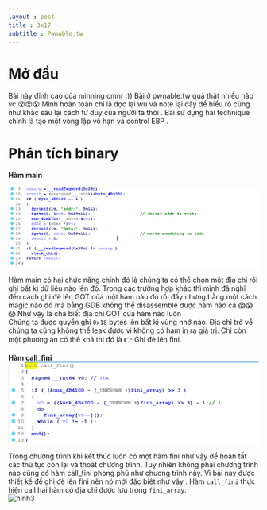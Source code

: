 ```yaml
---
layout : post 
title : 3x17 
subtitle : Pwnable.tw
--- 
```


# Mở đầu
Bài này đỉnh cao của minning cmnr :)) Bài ở pwnable.tw quả thật nhiều não vc 😵😵😵 Mình hoàn toàn chỉ là đọc lại wu và note lại đây để hiểu 
rõ cũng như khắc sâu lại cách tư duy của người ta thôi . Bài sử dụng hai technique chính là tạo một vòng lặp vô hạn và control EBP . 

# Phân tích binary  

**Hàm main**  

![hinh1](/Pwnable/pwnable.tw/3x17_/hinh1.PNG)  

Hàm main có hai chức năng chính đó là chúng ta có thể chọn một địa chỉ rồi ghi bất kì dữ liệu nào lên đó. Trong các trường hợp khác thì mình 
đã nghĩ đến cách ghi đè lên GOT của một hàm nào đó rồi đấy nhưng bằng một cách magic nào đó mà bằng GDB không thể disassemble được hàm nào cả 
😱😱😱 Như vậy là chả biết địa chỉ GOT của hàm nào luôn .  
Chúng ta được quyền ghi ```0x18``` bytes lên bất kì vùng nhớ nào. Địa chỉ trở về chúng ta cũng không thể leak được vì không có hàm in ra giá
trị. Chỉ còn một phương án có thể khả thi đó là 👉 Ghi đè lên fini.  

**Hàm call_fini**  
![hinh2](/Pwnable/pwnable.tw/3x17_/hinh2.PNG)  

Trong chương trình khi kết thúc luôn có một hàm fini như vậy để hoàn tất các thủ tục còn lại và thoát chương trình. Tuy nhiên không phải chương 
trình nào cũng có hàm call_fini phong phú như chương trình này. Vì bài này được thiết kế để ghi đè lên fini nên nó mới đặc biệt như vậy . Hàm 
```call_fini``` thực hiện call hai hàm có địa chỉ được lưu trong ```fini_array```.  
![hinh3](/Pwnable/pwnable.tw/3x17_/hinh3.PNG)
